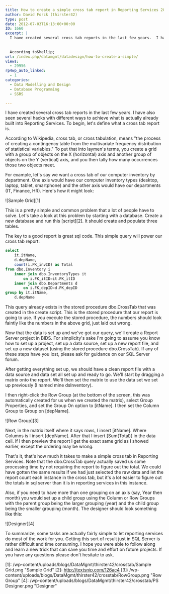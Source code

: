 ```yaml
---
title: How to create a simple cross tab report in Reporting Services 2008
author: David Forck (thirster42)
type: post
date: 2012-07-03T16:13:00+00:00
ID: 1660
excerpt: |
  I have created several cross tab reports in the last few years.  I have also seen several hacks with different ways to achieve what is actually already built into Reporting Services.  To begin, let's define what a cross tab report is.
  
  
  According to&hellip;
url: /index.php/datamgmt/datadesign/how-to-create-a-simple/
views:
  - 29956
rp4wp_auto_linked:
  - 1
categories:
  - Data Modelling and Design
  - Database Programming
  - SSRS

---
```

I have created several cross tab reports in the last few years. I have also seen several hacks with different ways to achieve what is actually already built into Reporting Services. To begin, let's define what a cross tab report is.

According to Wikipedia, cross tab, or cross tabulation, means "the process of creating a contingency table from the multivariate frequency distribution of statistical variables." To put that into laymen's terms, you create a grid with a group of objects on the X (horizontal) axis and another group of objects on the Y (vertical) axis, and you then tally how many occurrences those two objects meet.

For example, let's say we want a cross tab of our computer inventory by department. One axis would have our computer inventory types (desktop, laptop, tablet, smartphone) and the other axis would have our departments (IT, Finance, HR). Here's how it might look:

![Sample Grid][1]

This is a pretty simple and common problem that a lot of people have to solve. Let's take a look at this problem by starting with a database. Create a new database and run this [script][2]. It should create and populate three tables.

The key to a good report is great sql code. This simple query will power our cross tab report:

```sql
select 
	it.itName,
	d.depName,
	count(i.PK_invID) as Total
from dbo.Inventory i
	inner join dbo.InventoryTypes it
		on i.FK_itID=it.PK_itID
	inner join dbo.Departments d
		on i.FK_depID=d.PK_depID
group by it.itName,
	d.depName
```
This query already exists in the stored procedure dbo.CrossTab that was created in the create script. This is the stored procedure that our report is going to use. If you execute the stored procedure, the numbers should look faintly like the numbers in the above grid, just laid out wrong.

Now that the data is set up and we've got our query, we'll create a Report Server project in BIDS. For simplicity's sake I'm going to assume you know how to set up a project, set up a data source, set up a new report file, and set up a new dataset (using the stored procedure dbo.CrossTab). If any of these steps have you lost, please ask for guidance on our SQL Server forum.

After getting everything set up, we should have a clean report file with a data source and data set all set up and ready to go. We'll start by dragging a matrix onto the report. We'll then set the matrix to use the data set we set up previously (I named mine dsInventory). 

I then right-click the Row Group (at the bottom of the screen, this was automatically created for us when we created the matrix), select Group Properties, and set the Group On option to [itName]. I then set the Column Group to Group on [depName]. 

![Row Group][3]

Next, in the matrix itself where it says rows, I insert [itName]. Where Columns is I insert [depName]. After that I insert [Sum(Total)] in the data cell. If I then preview the report I get the exact same grid as I showed earlier, except the ordering may be wrong.

That's it, that's how much it takes to make a simple cross tab in Reporting Services. Note that the dbo.CrossTab query actually saved us some processing time by not requiring the report to figure out the total. We could have gotten the same results if we had just selected the raw data and let the report count each instance in the cross tab, but it's a lot easier to figure out the totals in sql server than it is in reporting services in this instance. 

Also, if you need to have more than one grouping on an axis (say, Year then month) you would set up a child group using the Column or Row Groups with the parent group being the larger grouping (year) and the child group being the smaller grouping (month). The designer should look something like this:

![Designer][4]

To summarize, some tasks are actually fairly simple to let reporting services do most of the work for you. Getting this sort of result just in SQL Server is rather difficult and time consuming. I hope you were able to follow along and learn a new trick that can save you time and effort on future projects. If you have any questions please don't hesitate to ask.

 [1]: /wp-content/uploads/blogs/DataMgmt/thirster42/crosstab/Sample Grid.png "Sample Grid"
 [2]: http://textsnip.com/126ac4
 [3]: /wp-content/uploads/blogs/DataMgmt/thirster42/crosstab/RowGroup.png "Row Group"
 [4]: /wp-content/uploads/blogs/DataMgmt/thirster42/crosstab/PS Designer.png "Designer"